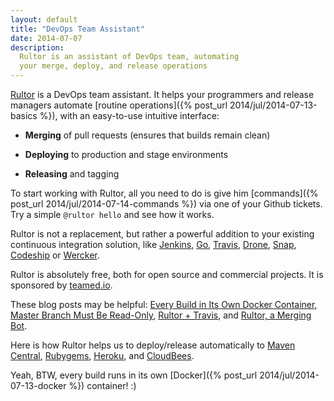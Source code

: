 ```yaml
---
layout: default
title: "DevOps Team Assistant"
date: 2014-07-07
description:
  Rultor is an assistant of DevOps team, automating
  your merge, deploy, and release operations
---
```


[Rultor](https://www.rultor.com) is a DevOps team assistant.
It helps your programmers and release managers automate
[routine operations]({% post_url 2014/jul/2014-07-13-basics %}),
with an easy-to-use intuitive interface:

 * **Merging** of pull requests (ensures that builds remain clean)

 * **Deploying** to production and stage environments

 * **Releasing** and tagging

To start working with Rultor, all you need to do
is give him [commands]({% post_url 2014/jul/2014-07-14-commands %})
via one of your Github tickets.
Try a simple `@rultor hello` and see how it works.

Rultor is not a replacement, but rather a powerful addition
to your existing continuous integration solution, like
[Jenkins](http://jenkins-ci.org/),
[Go](http://www.thoughtworks.com/products/go-continuous-delivery),
[Travis](http://www.travis-ci.org),
[Drone](http://www.drone.io),
[Snap](http://www.snap-ci.io),
[Codeship](http://www.codeship.io) or
[Wercker](http://wercker.com/).

Rultor is absolutely free, both for open source and commercial projects.
It is sponsored by [teamed.io](http://www.teamed.io).

These blog posts may be helpful:
[Every Build in Its Own Docker Container](http://www.yegor256.com/2014/07/29/docker-in-rultor.html),
[Master Branch Must Be Read-Only](http://www.yegor256.com/2014/07/21/read-only-master-branch.html),
[Rultor + Travis](http://www.yegor256.com/2014/07/31/travis-and-rultor.html), and
[Rultor, a Merging Bot](http://www.yegor256.com/2014/07/24/rultor-automated-merging.html).

Here is how Rultor helps us to deploy/release automatically
to [Maven Central](http://www.yegor256.com/2014/08/19/how-to-release-to-maven-central.html),
[Rubygems](http://www.yegor256.com/2014/08/26/publish-to-rubygems.html),
[Heroku](http://www.yegor256.com/2014/09/13/deploying-to-heroku.html), and
[CloudBees](http://www.yegor256.com/2014/08/25/deploy-to-cloudbees.html).

Yeah, BTW, every build runs in its own
[Docker]({% post_url 2014/jul/2014-07-13-docker %})
container! :)
